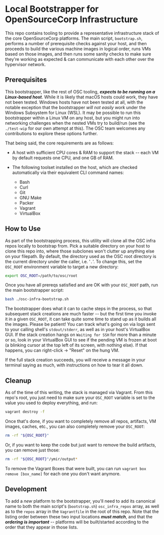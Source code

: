 Local Bootstrapper for OpenSourceCorp Infrastructure
====================================================

This repo contains tooling to provide a representative infrastructure stack of
the core OpenSourceCorp platforms. The main script, `bootstrap.sh`, performs a
number of prerequisite checks against your host, and then proceeds to build the
various machine images in logical order, runs VMs based on those images, and
then runs some sanity checks to make sure they're working as expected & can
communicate with each other over the hypervisor network.

Prerequisites
-------------

This bootstrapper, like the rest of OSC tooling, ***expects to be running on a
Linux-based host***. While it is likely that macOS hosts could work, they have
not been tested. Windows hosts have not been tested at all, with the notable
exception that the bootstrapper *will not easily work* under the Windows
Subsystem for Linux (WSL). It may be possible to run this bootstrapper within a
Linux VM on any host, but you might run into networking challenges when the
nested VMs try to build/run (see the `./test-wip` for our own attempt at this).
The OSC team welcomes any contributions to explore these options further.

That being said, the core requirements are as follows:

- A host with sufficient CPU cores & RAM to support the stack -- each VM by
  default requests one CPU, and one GB of RAM.

- The following toolset installed on the host, which are checked automatically
  via their equivalent CLI command names:
  - Bash
  - Curl
  - Git
  - GNU Make
  - Packer
  - Vagrant
  - VirtualBox

How to Use
----------

As part of the bootstrapping process, this utility will clone all the OSC infra
repos locally to bootstrap from. Pick a suitable directory on your host to clone
this repo into, where those subclones won't clutter up anything else on your
filepath. By default, the directory used as the OSC root directory is the
current directory under the caller, i.e. '`.`'. To change this, set the
`OSC_ROOT` environment variable to target a new directory:

```sh
export OSC_ROOT=/path/to/osc/root
```

Once you have all prereqs satisfied and are OK with your `OSC_ROOT` path, run
the main bootstrapper script:

```sh
bash ./osc-infra-bootstrap.sh
```

The bootstrapper does what it can to cache steps in the process, so that
subsequent stack creations are much faster -- but the first time you invoke it
in a given `OSC_ROOT`, it can take quite some time to stand up as it builds all
the images. Please be patient! You can track what's going on via logs sent to
your calling shell's `stdout/stderr`, as well as in your host's VirtualBox GUI.
If the stack creation hangs on `Waiting for SSH` for more than a minute or so,
look in your VirtualBox GUI to see if the pending VM is frozen at boot (a
blinking cursor at the top left of its screen, with nothing else). If that
happens, you can right-click -> "Reset" on the hung VM.

If the full stack creation succeeds, you will receive a message in your terminal
saying as much, with instructions on how to tear it all down.

Cleanup
-------

As of the time of this writing, the stack is managed via Vagrant. From this
repo's root, you just need to make sure your `OSC_ROOT` variable is set to the
value you used to deploy everything, and run:

```sh
vagrant destroy -f
```

Once that's done, if you want to completely remove all repos, artifacts, VM
images, caches, etc., you can also completely remove your `OSC_ROOT`:

```sh
rm -rf "${OSC_ROOT}"
```

Or, if you want to keep the code but just want to remove the build artifacts,
you can remove just those:

```sh
rm -rf "${OSC_ROOT}"/ymir/output*
```

To remove the Vagrant Boxes that were built, you can run `vagrant box remove
[box_name]` for each one you don't want anymore.

Development
-----------

To add a *new* platform to the bootstrapper, you'll need to add its canonical
name to both the main script's (`bootstrap.sh`) `osc_infra_repos` array, as well
as to the `repos` array in the `Vagrantfile` in the root of this repo. Note that
the listing order between these two input locations ***must match***, and that
the ***ordering is important*** -- platforms will be built/started according to
the order that they appear in those lists.
